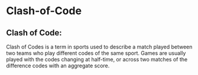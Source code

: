 # Clash-of-Code
## Clash of Code:
  Clash of Codes is a term in sports used to describe a match played between two teams who play different codes of the same sport. Games are usually played with the codes changing at half-time, or across two matches of the difference codes with an aggregate score.
